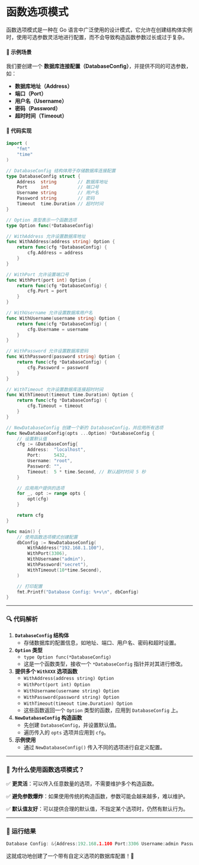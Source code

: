 # 函数选项模式
函数选项模式是一种在 Go 语言中广泛使用的设计模式，它允许在创建结构体实例时，使用可选参数灵活地进行配置，而不会导致构造函数参数过长或过于复杂。

#### **🌟 示例场景**

我们要创建一个 **数据库连接配置（DatabaseConfig）**，并提供不同的可选参数，如：

* **数据库地址（Address）**
* **端口（Port）**
* **用户名（Username）**
* **密码（Password）**
* **超时时间（Timeout）**

#### **📌 代码实现**

```go
import (
	"fmt"
	"time"
)

// DatabaseConfig 结构体用于存储数据库连接配置
type DatabaseConfig struct {
	Address  string        // 数据库地址
	Port     int           // 端口号
	Username string        // 用户名
	Password string        // 密码
	Timeout  time.Duration // 超时时间
}

// Option 类型表示一个函数选项
type Option func(*DatabaseConfig)

// WithAddress 允许设置数据库地址
func WithAddress(address string) Option {
	return func(cfg *DatabaseConfig) {
		cfg.Address = address
	}
}

// WithPort 允许设置端口号
func WithPort(port int) Option {
	return func(cfg *DatabaseConfig) {
		cfg.Port = port
	}
}

// WithUsername 允许设置数据库用户名
func WithUsername(username string) Option {
	return func(cfg *DatabaseConfig) {
		cfg.Username = username
	}
}

// WithPassword 允许设置数据库密码
func WithPassword(password string) Option {
	return func(cfg *DatabaseConfig) {
		cfg.Password = password
	}
}

// WithTimeout 允许设置数据库连接超时时间
func WithTimeout(timeout time.Duration) Option {
	return func(cfg *DatabaseConfig) {
		cfg.Timeout = timeout
	}
}

// NewDatabaseConfig 创建一个新的 DatabaseConfig，并应用所有选项
func NewDatabaseConfig(opts ...Option) *DatabaseConfig {
	// 设置默认值
	cfg := &DatabaseConfig{
		Address:  "localhost",
		Port:     5432,
		Username: "root",
		Password: "",
		Timeout:  5 * time.Second, // 默认超时时间 5 秒
	}

	// 应用用户提供的选项
	for _, opt := range opts {
		opt(cfg)
	}

	return cfg
}

func main() {
	// 使用函数选项模式创建配置
	dbConfig := NewDatabaseConfig(
		WithAddress("192.168.1.100"),
		WithPort(3306),
		WithUsername("admin"),
		WithPassword("secret"),
		WithTimeout(10*time.Second),
	)

	// 打印配置
	fmt.Printf("Database Config: %+v\n", dbConfig)
}
```

---

### **🔍 代码解析**

1. **`DatabaseConfig` 结构体**
   * 存储数据库的配置信息，如地址、端口、用户名、密码和超时设置。
2. **`Option` 类型**
   * `type Option func(*DatabaseConfig)`
   * 这是一个函数类型，接收一个 `*DatabaseConfig` 指针并对其进行修改。
3. **提供多个 `WithXXX` 选项函数**
   * `WithAddress(address string) Option`
   * `WithPort(port int) Option`
   * `WithUsername(username string) Option`
   * `WithPassword(password string) Option`
   * `WithTimeout(timeout time.Duration) Option`
   * 这些函数返回一个 `Option` 类型的函数，应用到 `DatabaseConfig` 上。
4. **`NewDatabaseConfig` 构造函数**
   * 先创建 `DatabaseConfig`，并设置默认值。
   * 遍历传入的 `opts` 选项并应用到 `cfg`。
5. **示例使用**
   * 通过 `NewDatabaseConfig()` 传入不同的选项进行自定义配置。

---

### **📌 为什么使用函数选项模式？**

✅ **更灵活**：可以传入任意数量的选项，不需要维护多个构造函数。

✅ **避免参数爆炸**：如果使用传统的构造函数，参数可能会越来越多，难以维护。

✅ **默认值友好**：可以提供合理的默认值，不指定某个选项时，仍然有默认行为。

---

### **🚀 运行结果**

```go
Database Config: &{Address:192.168.1.100 Port:3306 Username:admin Password:secret Timeout:10s}
```

这就成功地创建了一个带有自定义选项的数据库配置！🎯
